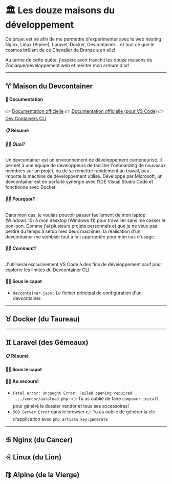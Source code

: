 # 🏛️ Les douze maisons du développement

Ce projet est né afin de me permettre d'expérimenter avec le web hosting Nginx, Linux (Alpine), Laravel, Docker, Devcontainer... et tout ce que le cosmos brûlant de ce Chevalier de Bronze a en elle!

Au terme de cette quête, j'espère avoir franchit les douze maisons du Zodiaque/développement web et mériter mon armure d'or!

---
## ♈ **Maison du Devcontainer**

#### 📖 **Documentation**

👉 [Documentation officielle](https://containers.dev/)
👉 [Documentation officielle (pour VS Code)](https://code.visualstudio.com/docs/devcontainers/containers)
👉 [Dev Containers CLI](https://github.com/devcontainers/cli)

#### 📋 **Résumé**
###### 🤷‍♀️ **Quoi?**
Un devcontainer est un environnement de développement conteneurisé. Il permet à une équipe de développeurs de faciliter l'onboarding de nouveaux membres sur un projet, ou de se remettre rapidement au travail, peu importe la machine de développement utilisé. Développé par Microsoft, un devcontainer est en parfaite synergie avec l'IDE Visual Studio Code et fonctionne avec Docker.
###### 🙎‍♀️ **Pourquoi?**
Dans mon cas, je voulais pouvoir passer facilement de mon laptop (Windows 10) à mon desktop (Windows 11) pour travailler sans me casser le pon-pon. Comme j'ai plusieurs projets personnels et que je ne veux pas perdre du temps à setup mes deux machines, la réalisation d'un devcontainer me semblait tout à fait appropriée pour mon cas d'usage.
###### 👷‍♀️ **Comment?**
J'utiliserai exclusivement VS Code à des fins de développement sauf pour explorer les limites du Devcontainer CLI.

#### 👩‍🔧 **Sous le capot**
- `devcontainer.json` : Le fichier principal de configuration d'un devcontainer. 

---
## ♉ **Docker (du Taureau)**

---

## ♊ **Laravel (des Gémeaux)**

#### 📋 **Résumé**

#### 👩‍🔧 **Sous le capot**

#### 🦸‍♀️ **Au secours!**
- `Fatal error: Uncaught Error: Failed opening required '.../vendor/autoload.php'` 
	👉 Tu as oublié de faire `composer install` pour généré le dossier vendor et tous ses accessoires!
- `500 Server Error` dans le browser 
	👉 Tu as oublié de générer la clé d'application avec `php artisan key:generate`

---

## ♋ Nginx (du Cancer)

## ♌ Linux (du Lion)

## ♍ Alpine (de la Vierge)